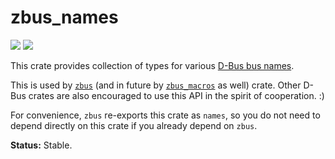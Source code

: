 # zbus_names

[![](https://docs.rs/zbus_names/badge.svg)](https://docs.rs/zbus_names/) [![](https://img.shields.io/crates/v/zbus_names)](https://crates.io/crates/zbus_names)

This crate provides collection of types for various [D-Bus bus names][dbn].

This is used by [`zbus`] (and in future by [`zbus_macros`] as well) crate. Other D-Bus crates are also
encouraged to use this API in the spirit of cooperation. :)

For convenience, `zbus` re-exports this crate as `names`, so you do not need to depend directly on
this crate if you already depend on `zbus`.

**Status:** Stable.

[dbn]: https://dbus.freedesktop.org/doc/dbus-specification.html#message-protocol-names
[`zbus`]: https://crates.io/crates/zbus
[`zbus_macros`]: https://crates.io/crates/zbus_macros
